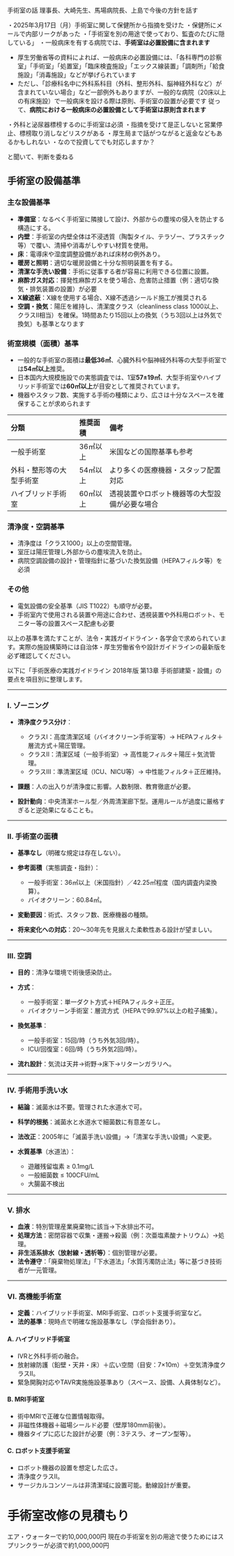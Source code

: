 手術室の話
理事長、大崎先生、馬場病院長、上島で今後の方針を話す
 
・2025年3月17日（月）手術室に関して保健所から指摘を受けた
・保健所にメールで内部リークがあった
・「手術室を別の用途で使っており、監査のたびに隠している」
・一般病床を有する病院では、**手術室は必置設備に含まれます**
- 厚生労働省等の資料によれば、一般病床の必置設備には、「各科専門の診察室」「手術室」「処置室」「臨床検査施設」「エックス線装置」「調剤所」「給食施設」「消毒施設」などが挙げられています
- ただし、「診療科名中に外科系科目（外科、整形外科、脳神経外科など）が含まれていない場合」など一部例外もありますが、一般的な病院（20床以上の有床施設）で一般病床を設ける際は原則、手術室の設置が必要です
従って、**病院における一般病床の必置設備として手術室は原則含まれます**

・外科と泌尿器標榜するのに手術室は必須
・指摘を受けて是正しないと営業停止、標榜取り消しなどリスクがある
・厚生局まで話がつながると返金などもあるかもしれない
・なので投資してでも対応しますか？
 
と聞いて、判断を委ねる

## 手術室の設備基準

### 主な設備基準

- **準備室**：なるべく手術室に隣接して設け、外部からの塵埃の侵入を防止する構造にする。
- **内壁**：手術室の内壁全体は不浸透質（陶製タイル、テラゾー、プラスチック等）で覆い、清掃や消毒がしやすい材質を使用。
- **床**：電導床や湿度調整設備があれば床材の例外あり。
- **暖房と照明**：適切な暖房設備と十分な照明装置を有する。
- **清潔な手洗い設備**：手術に従事する者が容易に利用できる位置に設置。
- **麻酔ガス対応**：揮発性麻酔ガスを使う場合、危害防止措置（例：適切な換気・排気装置の設置）が必要
- **X線遮蔽**：X線を使用する場合、X線不透過シールド施工が推奨される
- **空調・換気**：陽圧を維持し、清潔度クラス（cleanliness class 1000以上、クラスII相当）を確保。1時間あたり15回以上の換気（うち3回以上は外気で換気）も基準となります

### 術室規模（面積）基準

- 一般的な手術室の面積は**最低36㎡**、心臓外科や脳神経外科等の大型手術室では**54㎡以上**推奨。
- 日本国内大規模施設での実態調査では、1室**57±19㎡**、大型手術室やハイブリッド手術室では**60㎡以上**が目安として推奨されています。
- 機器やスタッフ数、実施する手術の種類により、広さは十分なスペースを確保することが求められます

| 分類                | 推奨面積      | 備考                                           |
|:--------------------|:-------------|:-----------------------------------------------|
| 一般手術室          | 36㎡以上      | 米国などの国際基準も参考                       |
| 外科・整形等の大型手術室 | 54㎡以上      | より多くの医療機器・スタッフ配置対応           |
| ハイブリッド手術室     | 60㎡以上      | 透視装置やロボット機器等の大型設備が必要な場合 |

### 清浄度・空調基準

- 清浄度は「クラス1000」以上の空間管理。
- 室圧は陽圧管理し外部からの塵埃流入を防止。
- 病院空調設備の設計・管理指針に基づいた換気設備（HEPAフィルタ等）を必須

### その他

- 電気設備の安全基準（JIS T1022）も順守が必要。
- 手術室内で使用される装置や用途に合わせ、透視装置や外科用ロボット、モニター等の設置スペース配慮も必要

以上の基準を満たすことが、法令・実践ガイドライン・各学会で求められています。実際の施設構築時には自治体・厚生労働省令や設計ガイドラインの最新版を必ず確認してください。


以下に「手術医療の実践ガイドライン 2018年版 第13章 手術部建築・設備」の要点を項目別に整理します。

---

### Ⅰ. ゾーニング

* **清浄度クラス分け**：

  * クラスⅠ：高度清潔区域（バイオクリーン手術室等）→ HEPAフィルタ＋層流方式＋陽圧管理。
  * クラスⅡ：清潔区域（一般手術室）→ 高性能フィルタ＋陽圧＋気流管理。
  * クラスⅢ：準清潔区域（ICU、NICU等）→ 中性能フィルタ＋正圧維持。
* **課題**：人の出入りが清浄度に影響。人数制限、教育徹底が必要。
* **設計動向**：中央清潔ホール型／外周清潔廊下型。運用ルールが過度に厳格すぎると逆効果になることも。

---

### Ⅱ. 手術室の面積

* **基準なし**（明確な規定は存在しない）。
* **参考面積**（実態調査・指針）：

  * 一般手術室：36㎡以上（米国指針）／42.25㎡程度（国内調査内梁換算）。
  * バイオクリーン：60.84㎡。
* **変動要因**：術式、スタッフ数、医療機器の種類。
* **将来変化への対応**：20〜30年先を見据えた柔軟性ある設計が望ましい。

---

### Ⅲ. 空調

* **目的**：清浄な環境で術後感染防止。
* **方式**：

  * 一般手術室：単一ダクト方式＋HEPAフィルタ＋正圧。
  * バイオクリーン手術室：層流方式（HEPAで99.97%以上の粒子捕集）。
* **換気基準**：

  * 一般手術室：15回/時（うち外気3回/時）。
  * ICU/回復室：6回/時（うち外気2回/時）。
* **流れ設計**：気流は天井→術野→床下→リターンガラリへ。

---

### Ⅳ. 手術用手洗い水

* **結論**：滅菌水は不要。管理された水道水で可。
* **科学的根拠**：滅菌水と水道水で細菌数に有意差なし。
* **法改正**：2005年に「滅菌手洗い設備」→「清潔な手洗い設備」へ変更。
* **水質基準**（水道法）：

  * 遊離残留塩素 ≥ 0.1mg/L
  * 一般細菌数 ≤ 100CFU/mL
  * 大腸菌不検出

---

### Ⅴ. 排水

* **血液**：特別管理産業廃棄物に該当→下水排出不可。
* **処理方法**：密閉容器で収集・運搬→殺菌（例：次亜塩素酸ナトリウム）→処理。
* **非生活系排水（放射線・透析等）**：個別管理が必要。
* **法令遵守**：「廃棄物処理法」「下水道法」「水質汚濁防止法」等に基づき技術者が一元管理。

---

### Ⅵ. 高機能手術室

* **定義**：ハイブリッド手術室、MRI手術室、ロボット支援手術室など。
* **法的基準**：現時点で明確な施設基準なし（学会指針あり）。

#### A. ハイブリッド手術室

* IVRと外科手術の融合。
* 放射線防護（鉛壁・天井・床）＋広い空間（目安：7×10m）＋空気清浄度クラスII。
* 緊急開胸対応やTAVR実施施設基準あり（スペース、設備、人員体制など）。

#### B. MRI手術室

* 術中MRIで正確な位置情報取得。
* 非磁性体機器＋磁場シールド必要（壁厚180mm前後）。
* 機器タイプに応じた設計が必要（例：3テスラ、オープン型等）。

#### C. ロボット支援手術室

* ロボット機器の設置を想定した広さ。
* 清浄度クラスⅡ。
* サージカルコンソールは非清潔域に設置可能。動線設計が重要。



# 手術室改修の見積もり
エア・ウォーターで約10,000,000円
現在の手術室を別の用途で使うためにはスプリンクラーが必須で約1,000,000円